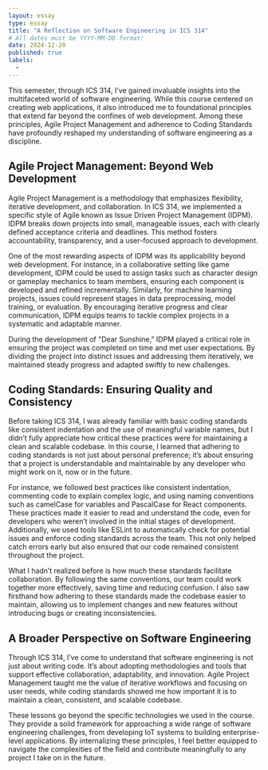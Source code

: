 ```yaml
---
layout: essay
type: essay
title: "A Reflection on Software Engineering in ICS 314"
# All dates must be YYYY-MM-DD format!
date: 2024-12-20
published: true
labels:
  - 
---
```

This semester, through ICS 314, I’ve gained invaluable insights into the multifaceted world of software engineering. While this course centered on creating web applications, it also introduced me to foundational principles that extend far beyond the confines of web development. Among these principles, Agile Project Management and adherence to Coding Standards have profoundly reshaped my understanding of software engineering as a discipline.

## Agile Project Management: Beyond Web Development
Agile Project Management is a methodology that emphasizes flexibility, iterative development, and collaboration. In ICS 314, we implemented a specific style of Agile known as Issue Driven Project Management (IDPM). IDPM breaks down projects into small, manageable issues, each with clearly defined acceptance criteria and deadlines. This method fosters accountability, transparency, and a user-focused approach to development.

One of the most rewarding aspects of IDPM was its applicability beyond web development. For instance, in a collaborative setting like game development, IDPM could be used to assign tasks such as character design or gameplay mechanics to team members, ensuring each component is developed and refined incrementally. Similarly, for machine learning projects, issues could represent stages in data preprocessing, model training, or evaluation. By encouraging iterative progress and clear communication, IDPM equips teams to tackle complex projects in a systematic and adaptable manner.

During the development of "Dear Sunshine," IDPM played a critical role in ensuring the project was completed on time and met user expectations. By dividing the project into distinct issues and addressing them iteratively, we maintained steady progress and adapted swiftly to new challenges.

## Coding Standards: Ensuring Quality and Consistency
Before taking ICS 314, I was already familiar with basic coding standards like consistent indentation and the use of meaningful variable names, but I didn’t fully appreciate how critical these practices were for maintaining a clean and scalable codebase. In this course, I learned that adhering to coding standards is not just about personal preference; it’s about ensuring that a project is understandable and maintainable by any developer who might work on it, now or in the future.

For instance, we followed best practices like consistent indentation, commenting code to explain complex logic, and using naming conventions such as camelCase for variables and PascalCase for React components. These practices made it easier to read and understand the code, even for developers who weren’t involved in the initial stages of development. Additionally, we used tools like ESLint to automatically check for potential issues and enforce coding standards across the team. This not only helped catch errors early but also ensured that our code remained consistent throughout the project.

What I hadn’t realized before is how much these standards facilitate collaboration. By following the same conventions, our team could work together more effectively, saving time and reducing confusion. I also saw firsthand how adhering to these standards made the codebase easier to maintain, allowing us to implement changes and new features without introducing bugs or creating inconsistencies.


## A Broader Perspective on Software Engineering
Through ICS 314, I’ve come to understand that software engineering is not just about writing code. It’s about adopting methodologies and tools that support effective collaboration, adaptability, and innovation. Agile Project Management taught me the value of iterative workflows and focusing on user needs, while coding standards showed me how important it is to maintain a clean, consistent, and scalable codebase.

These lessons go beyond the specific technologies we used in the course. They provide a solid framework for approaching a wide range of software engineering challenges, from developing IoT systems to building enterprise-level applications. By internalizing these principles, I feel better equipped to navigate the complexities of the field and contribute meaningfully to any project I take on in the future.
